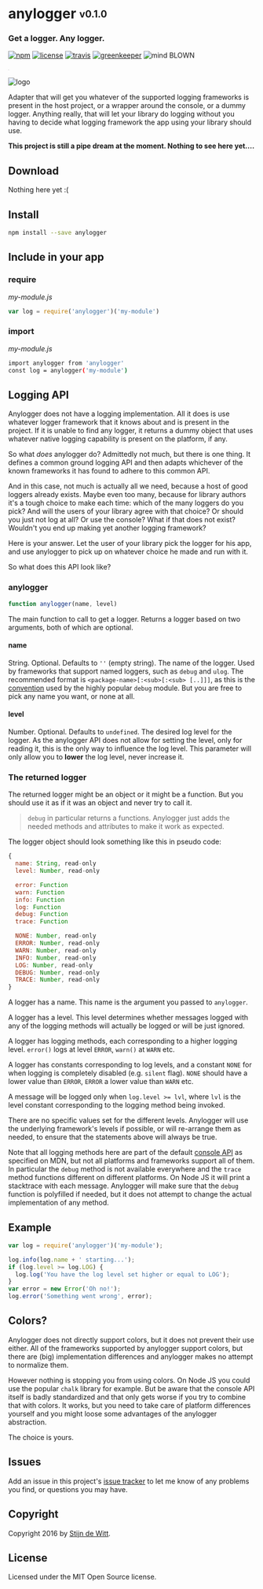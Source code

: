 # anylogger <sub><sup>v0.1.0</sup></sub>
### Get a logger. Any logger.

[![npm](https://img.shields.io/npm/v/anylogger.svg)](https://npmjs.com/package/anylogger)
[![license](https://img.shields.io/npm/l/anylogger.svg)](https://creativecommons.org/licenses/by/4.0/)
[![travis](https://img.shields.io/travis/Download/anylogger.svg)](https://travis-ci.org/Download/anylogger)
[![greenkeeper](https://img.shields.io/david/Download/anylogger.svg)](https://greenkeeper.io/)
![mind BLOWN](https://img.shields.io/badge/mind-BLOWN-ff69b4.svg)

<sup><sub><sup><sub>.</sub></sup></sub></sup>

![logo](https://cdn.rawgit.com/download/ulog/0.1.0/ulog.png)

Adapter that will get you whatever of the supported logging frameworks is present in the
host project, or a wrapper around the console, or a dummy logger. Anything really, that
will let your library do logging without you having to decide what logging framework the
app using your library should use.

**This project is still a pipe dream at the moment. Nothing to see here yet....**


## Download

Nothing here yet  :(


## Install

```sh
npm install --save anylogger
```

## Include in your app

### require
*my-module.js*
```js
var log = require('anylogger')('my-module')
```

### import
*my-module.js*
```sh
import anylogger from 'anylogger'
const log = anylogger('my-module')
```

## Logging API

Anylogger does not have a logging implementation. All it does is use whatever logger
framework that it knows about and is present in the project. If it is unable to find
any logger, it returns a dummy object that uses whatever native logging capability is
present on the platform, if any.

So what *does* anylogger do? Admittedly not much, but there is one thing. It defines
a common ground logging API and then adapts whichever of the known frameworks it has
found to adhere to this common API.

And in this case, not much is actually all we need, because a host of good loggers
already exists. Maybe even too many, because for library authors it's a tough choice
to make each time: which of the many loggers do you pick? And will the users of your
library agree with that choice? Or should you just not log at all? Or use the console?
What if that does not exist? Wouldn't you end up making yet another logging framework?

Here is your answer. Let the user of your library pick the logger for his app, and use
anylogger to pick up on whatever choice he made and run with it.

So what does this API look like?

### anylogger

```js
function anylogger(name, level)
```

The main function to call to get a logger.
Returns a logger based on two arguments, both of
which are optional.

#### name
String. Optional. Defaults to `''` (empty string).
The name of the logger. Used by frameworks that
support named loggers, such as `debug` and `ulog`.
The recommended format is `<package-name>[:<sub>[:<sub> [..]]]`,
as this is the [convention](https://www.npmjs.com/package/debug#conventions)
used by the highly popular `debug` module. But you
are free to pick any name you want, or none at all.

#### level
Number. Optional. Defaults to `undefined`.
The desired log level for the logger. As the anylogger
API does not allow for setting the level, only for
reading it, this is the only way to influence the log
level. This parameter will only allow you to **lower**
the log level, never increase it.


### The returned logger

The returned logger might be an object or it might be
a function. But you should use it as if it was an
object and never try to call it.

> `debug` in particular returns a functions. Anylogger
just adds the needed methods and attributes to make it
work as expected.

The logger object should look something like this in
pseudo code:

```js
{
  name: String, read-only
  level: Number, read-only

  error: Function
  warn: Function
  info: Function
  log: Function
  debug: Function
  trace: Function

  NONE: Number, read-only
  ERROR: Number, read-only
  WARN: Number, read-only
  INFO: Number, read-only
  LOG: Number, read-only
  DEBUG: Number, read-only
  TRACE: Number, read-only
}
```

A logger has a name. This name is the argument you passed to `anylogger`.

A logger has a level. This level determines whether messages logged with any
of the logging methods will actually be logged or will be just ignored.

A logger has logging methods, each corresponding to a higher logging level.
`error()` logs at level `ERROR`, `warn()` at `WARN` etc.

A logger has constants corresponding to log levels, and a constant `NONE` for
when logging is completely disabled (e.g. `silent` flag).
`NONE` should have a lower value than `ERROR`, `ERROR` a lower value than `WARN` etc.

A message will be logged only when `log.level >= lvl`, where `lvl` is the level
constant corresponding to the logging method being invoked.

There are no specific values set for the different levels. Anylogger will use the
underlying framework's levels if possible, or will re-arrange them as needed, to
ensure that the statements above will always be true.

Note that all logging methods here are part of the default [console API](https://developer.mozilla.org/en-US/docs/Web/API/Console) as specified on MDN,
but not all platforms and frameworks support all of them. In particular the `debug`
method is not available everywhere and the `trace` method functions different on
different platforms. On Node JS it will print a stacktrace with each message.
Anylogger will make sure that the `debug` function is polyfilled if needed, but it
does not attempt to change the actual implementation of any method.


## Example

```js
var log = require('anylogger')('my-module');

log.info(log.name + ' starting...');
if (log.level >= log.LOG) {
  log.log('You have the log level set higher or equal to LOG');
}
var error = new Error('Oh no!');
log.error('Something went wrong', error);
```

## Colors?

Anylogger does not directly support colors, but it does not prevent their use
either. All of the frameworks supported by anylogger support colors, but there
are (big) implementation differences and anylogger makes no attempt to normalize them.

However nothing is stopping you from using colors. On Node JS you could use the
popular `chalk` library for example. But be aware that the console API itself
is badly standardized and that only gets worse if you try to combine that with
colors. It works, but you need to take care of platform differences yourself
and you might loose some advantages of the anylogger abstraction.

The choice is yours.


## Issues

Add an issue in this project's [issue tracker](https://github.com/download/anylogger/issues)
to let me know of any problems you find, or questions you may have.


## Copyright

Copyright 2016 by [Stijn de Witt](http://StijnDeWitt.com).


## License

Licensed under the MIT Open Source license.
